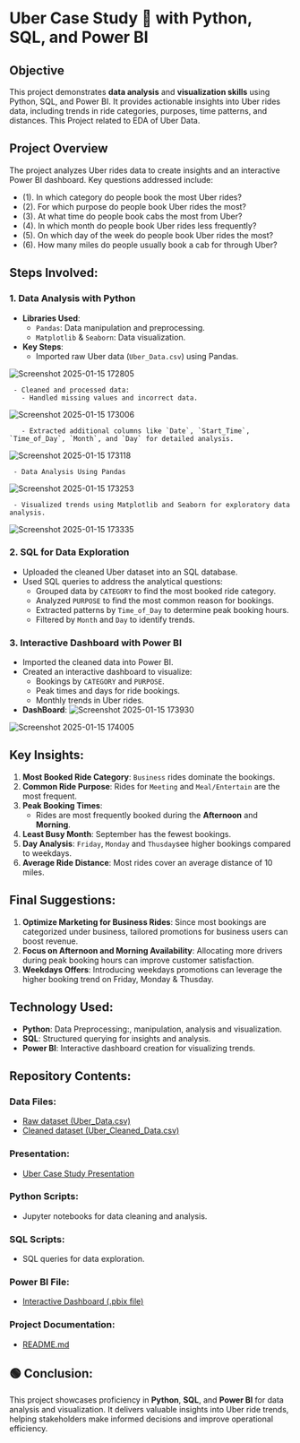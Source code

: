 # Uber Case Study 🚖 with Python, SQL, and Power BI

## Objective
This project demonstrates **data analysis** and **visualization skills** using Python, SQL, and Power BI. It provides actionable insights into Uber rides data, including trends in ride categories, purposes, time patterns, and distances. This Project related to EDA of Uber Data.

## Project Overview
The project analyzes Uber rides data to create insights and an interactive Power BI dashboard. Key questions addressed include:
- (1).    In which category do people book the most Uber rides?
- (2).    For which purpose do people book Uber rides the most?
- (3).    At what time do people book cabs the most from Uber?
- (4).    In which month do people book Uber rides less frequently?
- (5).   On which day of the week do people book Uber rides the most?
- (6).   How many miles do people usually book a cab for through Uber?

## Steps Involved:

### 1. **Data Analysis with Python**
   - **Libraries Used**: 
     - `Pandas`: Data manipulation and preprocessing.
     - `Matplotlib` & `Seaborn`: Data visualization.
   - **Key Steps**:
     - Imported raw Uber data (`Uber_Data.csv`) using Pandas.
    
   ![Screenshot 2025-01-15 172805](https://github.com/user-attachments/assets/7914c54b-ee79-421d-9395-edf74496cae2)

     - Cleaned and processed data:
       - Handled missing values and incorrect data.
      
   ![Screenshot 2025-01-15 173006](https://github.com/user-attachments/assets/90731022-278e-44fd-a63e-66589956edd3)

       - Extracted additional columns like `Date`, `Start_Time`, `Time_of_Day`, `Month`, and `Day` for detailed analysis.
      
   ![Screenshot 2025-01-15 173118](https://github.com/user-attachments/assets/69a25d24-1785-46c7-95de-ac62757b5ff6)

     - Data Analysis Using Pandas
   ![Screenshot 2025-01-15 173253](https://github.com/user-attachments/assets/48b97ee8-3321-45dd-9043-8309792f23ab)

     - Visualized trends using Matplotlib and Seaborn for exploratory data analysis.
   ![Screenshot 2025-01-15 173335](https://github.com/user-attachments/assets/af2884ee-7ce7-40a2-aec8-0ae75c2b5645)

### 2. **SQL for Data Exploration**
   - Uploaded the cleaned Uber dataset into an SQL database.
   - Used SQL queries to address the analytical questions:
     - Grouped data by `CATEGORY` to find the most booked ride category.
     - Analyzed `PURPOSE` to find the most common reason for bookings.
     - Extracted patterns by `Time_of_Day` to determine peak booking hours.
     - Filtered by `Month` and `Day` to identify trends.

### 3. **Interactive Dashboard with Power BI**
   - Imported the cleaned data into Power BI.
   - Created an interactive dashboard to visualize:
     - Bookings by `CATEGORY` and `PURPOSE`.
     - Peak times and days for ride bookings.
     - Monthly trends in Uber rides.
   - **DashBoard**:
![Screenshot 2025-01-15 173930](https://github.com/user-attachments/assets/dc3101b0-4fb0-48ab-8b1b-39923d1bef01)

![Screenshot 2025-01-15 174005](https://github.com/user-attachments/assets/dde8c337-4860-41ad-a6a7-eeea24a973d6)


## Key Insights:
1. **Most Booked Ride Category**: `Business` rides dominate the bookings.
2. **Common Ride Purpose**: Rides for `Meeting` and `Meal/Entertain` are the most frequent.
3. **Peak Booking Times**:
   - Rides are most frequently booked during the **Afternoon** and **Morning**.
4. **Least Busy Month**: September has the fewest bookings.
5. **Day Analysis**:  `Friday`, `Monday` and `Thusday`see higher bookings compared to weekdays.
6. **Average Ride Distance**: Most rides cover an average distance of 10 miles.

## Final Suggestions:
1. **Optimize Marketing for Business Rides**: Since most bookings are categorized under business, tailored promotions for business users can boost revenue.
2. **Focus on Afternoon and Morning Availability**: Allocating more drivers during peak booking hours can improve customer satisfaction.
3. **Weekdays Offers**: Introducing weekdays promotions can leverage the higher booking trend on Friday, Monday & Thusday.

## Technology Used:
- **Python**: Data Preprocessing:, manipulation, analysis and visualization.
- **SQL**: Structured querying for insights and analysis.
- **Power BI**: Interactive dashboard creation for visualizing trends.

## Repository Contents:

### Data Files:
- [Raw dataset (Uber_Data.csv)](path/to/Uber_Data.csv)
- [Cleaned dataset (Uber_Cleaned_Data.csv)](path/to/Uber_Cleaned_Data.csv)

### Presentation:
- [Uber Case Study Presentation](file:///C:/Users/CHANDRASHEKHAR/Downloads/Uber%20Case%20Study%20Presentation.pdf)


### Python Scripts:
- Jupyter notebooks for data cleaning and analysis.

### SQL Scripts:
- SQL queries for data exploration.

### Power BI File:
- [Interactive Dashboard (.pbix file)](path/to/dashboard.pbix)

### Project Documentation:
- [README.md](README.md)


## 🟢 Conclusion:
This project showcases proficiency in **Python**, **SQL**, and **Power BI** for data analysis and visualization. It delivers valuable insights into Uber ride trends, helping stakeholders make informed decisions and improve operational efficiency.

